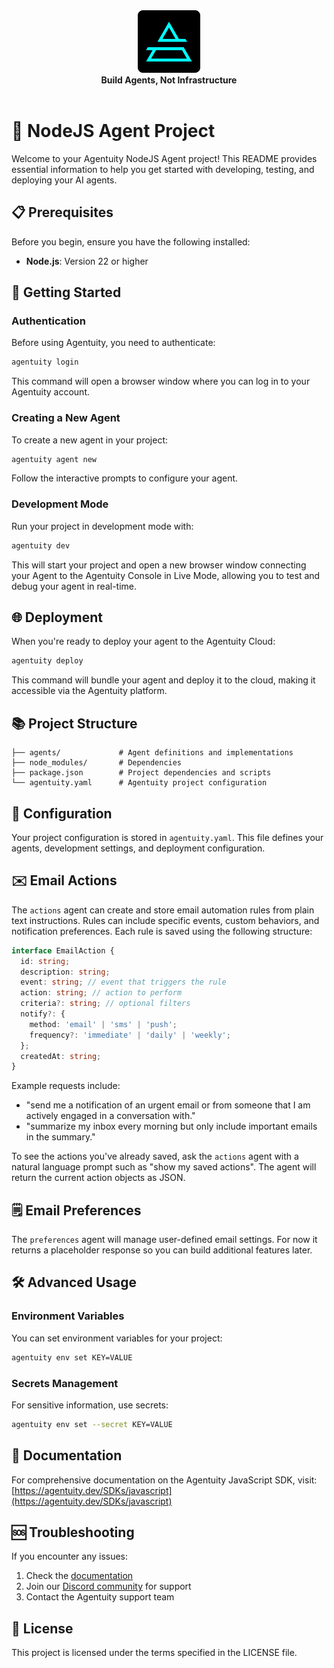 <div align="center">
    <img src="https://raw.githubusercontent.com/agentuity/cli/refs/heads/main/.github/Agentuity.png" alt="Agentuity" width="100"/> <br/>
    <strong>Build Agents, Not Infrastructure</strong> <br/>
<br />
</div>

# 🤖 NodeJS Agent Project

Welcome to your Agentuity NodeJS Agent project! This README provides essential information to help you get started with developing, testing, and deploying your AI agents.

## 📋 Prerequisites

Before you begin, ensure you have the following installed:

- **Node.js**: Version 22 or higher

## 🚀 Getting Started

### Authentication

Before using Agentuity, you need to authenticate:

```bash
agentuity login
```

This command will open a browser window where you can log in to your Agentuity account.

### Creating a New Agent

To create a new agent in your project:

```bash
agentuity agent new
```

Follow the interactive prompts to configure your agent.

### Development Mode

Run your project in development mode with:

```bash
agentuity dev
```

This will start your project and open a new browser window connecting your Agent to the Agentuity Console in Live Mode, allowing you to test and debug your agent in real-time.

## 🌐 Deployment

When you're ready to deploy your agent to the Agentuity Cloud:

```bash
agentuity deploy
```

This command will bundle your agent and deploy it to the cloud, making it accessible via the Agentuity platform.

## 📚 Project Structure

```
├── agents/             # Agent definitions and implementations
├── node_modules/       # Dependencies
├── package.json        # Project dependencies and scripts
└── agentuity.yaml      # Agentuity project configuration
```

## 🔧 Configuration

Your project configuration is stored in `agentuity.yaml`. This file defines your agents, development settings, and deployment configuration.

## ✉️ Email Actions

The `actions` agent can create and store email automation rules from plain text instructions. Rules can include specific events, custom behaviors, and notification preferences. Each rule is saved using the following structure:

```ts
interface EmailAction {
  id: string;
  description: string;
  event: string; // event that triggers the rule
  action: string; // action to perform
  criteria?: string; // optional filters
  notify?: {
    method: 'email' | 'sms' | 'push';
    frequency?: 'immediate' | 'daily' | 'weekly';
  };
  createdAt: string;
}
```

Example requests include:
- "send me a notification of an urgent email or from someone that I am actively engaged in a conversation with."
- "summarize my inbox every morning but only include important emails in the summary."

To see the actions you've already saved, ask the `actions` agent with a natural language prompt such as "show my saved actions". The agent will return the current action objects as JSON.

## 🗒️ Email Preferences

The `preferences` agent will manage user-defined email settings. For now it returns a placeholder response so you can build additional features later.

## 🛠️ Advanced Usage

### Environment Variables

You can set environment variables for your project:

```bash
agentuity env set KEY=VALUE
```

### Secrets Management

For sensitive information, use secrets:

```bash
agentuity env set --secret KEY=VALUE
```

## 📖 Documentation

For comprehensive documentation on the Agentuity JavaScript SDK, visit:
[https://agentuity.dev/SDKs/javascript](https://agentuity.dev/SDKs/javascript)

## 🆘 Troubleshooting

If you encounter any issues:

1. Check the [documentation](https://agentuity.dev/SDKs/javascript)
2. Join our [Discord community](https://discord.com/invite/vtn3hgUfuc) for support
3. Contact the Agentuity support team

## 📝 License

This project is licensed under the terms specified in the LICENSE file.
